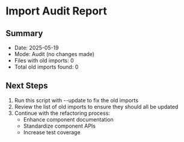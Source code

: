 # Import Audit Report

## Summary

- Date: 2025-05-19
- Mode: Audit (no changes made)
- Files with old imports: 0
- Total old imports found: 0




## Next Steps

1. Run this script with --update to fix the old imports
2. Review the list of old imports to ensure they should all be updated
3. Continue with the refactoring process:
   - Enhance component documentation
   - Standardize component APIs
   - Increase test coverage

